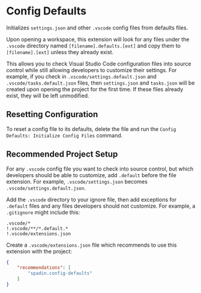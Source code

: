 # Config Defaults

Initializes `settings.json` and other `.vscode` config files from defaults files.

Upon opening a workspace, this extension will look for any files under the
`.vscode` directory named `[filename].defaults.[ext]` and copy them to
`[filename].[ext]` unless they already exist.

This allows you to check Visual Studio Code configuration files into source
control while still allowing developers to customize their settings. For
example, if you check in `.vscode/settings.default.json` and
`.vscode/tasks.default.json` files, then `settings.json` and `tasks.json` will
be created upon opening the project for the first time. If these files already
exist, they will be left unmodified.

## Resetting Configuration

To reset a config file to its defaults, delete the file and run the
`Config Defaults: Initialize Config Files` command.

## Recommended Project Setup

For any `.vscode` config file you want to check into source control, but which
developers should be able to customize, add `.default` before the file extension.
For example, `.vscode/settings.json` becomes `.vscode/settings.default.json`.

Add the `.vscode` directory to your ignore file, then add exceptions for
`.default` files and any files developers should not customize. For example, a
`.gitignore` might include this:

```
.vscode/*
!.vscode/**/*.default.*
!.vscode/extensions.json
```

Create a `.vscode/extensions.json` file which recommends to use this extension
with the project:

```json
{
	"recommendations": [
		"spadin.config-defaults"
	]
}
```

